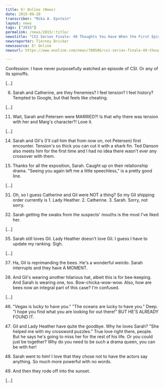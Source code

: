 ```yaml
---
title: E! Online (News)
date: 2015-09-28
transcriber: "Mika A. Epstein"
layout: news
tags: ["2015"]
permalink: /news/2015/:title/
newstitle: "CSI Series Finale: 49 Thoughts You Have When the First Episode You Ever Watch Is the Last One"
newsreporter: Tierney Bricker
newssource: E! Online
newsurl: https://www.eonline.com/news/700506/csi-series-finale-49-thoughts-you-have-when-the-first-episode-you-ever-watch-is-the-last-one

---
```


Confession: I have never purposefully watched an episode of CSI. Or any of its spinoffs.

[...]

6. Sarah and Catherine, are they frenemies? I feel tension? I feel history? Tempted to Google, but that feels like cheating.

[...]

11. Wait, Sarah and Petersen were MARRIED?! Is that why there was tension with her and Marg's character?! Love it.

[...]

14. Sarah and Gil's (I'll call him that from now on, not Petersen) first encounter. Tension's so thick you can cut it with a shark fin. Ted Danson also meets him for the first time and I had no idea there wasn't ever any crossover with them.

15. Thanks for all the exposition, Sarah. Caught up on their relationship drama. "Seeing you again left me a little speechless," is a pretty good line.

[...]

31. Oh, so I guess Catherine and Gil were NOT a thing? So my Gil shipping order currently is 1. Lady Heather. 2. Catherine. 3. Sarah. Sorry, not sorry.

32. Sarah getting the swabs from the suspects' mouths is the most I've liked her.

[...]

35. Sarah still loves Gil. Lady Heather doesn't love Gil. I guess I have to update my ranking. Sigh.

[...]

37. Ha, Gil is reprimanding the bees. He's a wonderful weirdo. Sarah interrupts and they have A MOMENT.

38. And Gil's wearing another hilarious hat, albeit this is for bee-keeping. And Sarah is wearing one, too. Bow-chicka-wow-wow. Also, how are bees now an integral part of this case? I'm confused.

[...]

46. "Vegas is lucky to have you." "The oceans are lucky to have you." Deep. "I hope you find what you are looking for out there!" BUT HE'S ALREADY FOUND IT.

47. Gil and Lady Heather have quite the goodbye. Why he loves Sarah? "She helped me with my crossword puzzles." True love right there, people. But he says he's going to miss her for the rest of his life. Or you could just be together? Why do you need to be such a drama queen, you can be with her!

48. Sarah went to him! I love that they chose not to have the actors say anything. So much more powerful with no words.

49. And then they rode off into the sunset.

[...]
